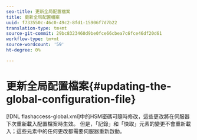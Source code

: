 ```yaml
---
seo-title: 更新全局配置檔案
title: 更新全局配置檔案
uuid: f733550c-46c0-49c2-8fd1-15906f7d7b22
translation-type: tm+mt
source-git-commit: 29bc8323460d9be0fce66cbea7c6fce46df20d61
workflow-type: tm+mt
source-wordcount: '59'
ht-degree: 0%

---
```



# 更新全局配置檔案{#updating-the-global-configuration-file}

[!DNL flashaccess-global.xml]中的HSM密碼可隨時修改，這些更改將在伺服器下次重新載入配置檔案時生效。 但是，「記錄」和「快取」元素的變更不會重新載入；這些元素中的任何更改都需要伺服器重新啟動。
